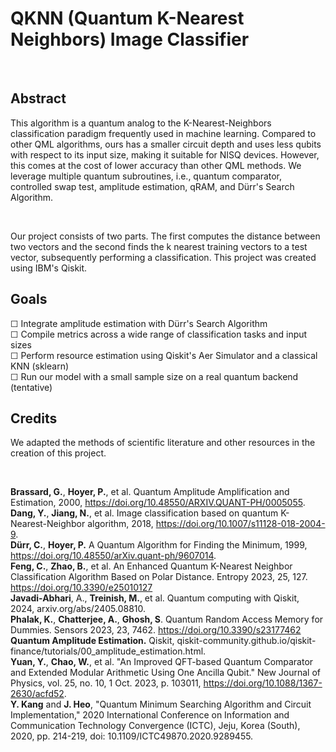 # QKNN (Quantum K-Nearest Neighbors) Image Classifier
<br>

## Abstract
This algorithm is a quantum analog to the K-Nearest-Neighbors classification paradigm frequently used in machine learning. Compared to other QML algorithms, ours has a smaller circuit depth and uses less qubits with respect to its input size, making it suitable for NISQ devices. However, this comes at the cost of lower accuracy than other QML methods. We leverage multiple quantum subroutines, i.e., quantum comparator, controlled swap test, amplitude estimation, qRAM, and Dürr's Search Algorithm. 

<br>

Our project consists of two parts. The first computes the distance between two vectors and the second finds the k nearest training vectors to a test vector, subsequently performing a classification. This project was created using IBM's Qiskit.

## Goals
☐ Integrate amplitude estimation with Dürr's Search Algorithm
<br>
☐ Compile metrics across a wide range of classification tasks and input sizes
<br>
☐ Perform resource estimation using Qiskit's Aer Simulator and a classical KNN (sklearn)
<br>
☐ Run our model with a small sample size on a real quantum backend (tentative)

## Credits
We adapted the methods of scientific literature and other resources in the creation of this project.

<br>

<b>Brassard, G.</b>, <b>Hoyer, P.</b>, et al. Quantum Amplitude Amplification and Estimation, 2000, https://doi.org/10.48550/ARXIV.QUANT-PH/0005055.
<br>
<b>Dang, Y.</b>, <b>Jiang, N.</b>, et al. Image classification based on quantum K-Nearest-Neighbor algorithm, 2018, https://doi.org/10.1007/s11128-018-2004-9.
<br>
<b>Dürr, C.</b>, <b>Hoyer, P.</b> A Quantum Algorithm for Finding the Minimum, 1999, https://doi.org/10.48550/arXiv.quant-ph/9607014.
<br>
<b>Feng, C.</b>, <b>Zhao, B.</b>, et al. An Enhanced Quantum K-Nearest Neighbor Classification Algorithm Based on Polar Distance. Entropy 2023, 25, 127.
     https://doi.org/10.3390/e25010127
<br>
<b>Javadi-Abhari</b>, A., <b>Treinish, M.</b>, et al. Quantum computing with Qiskit, 2024, arxiv.org/abs/2405.08810.
<br>
<b>Phalak, K.</b>, <b>Chatterjee, A.</b>, <b>Ghosh, S</b>. Quantum Random Access Memory for Dummies. Sensors 2023, 23, 7462. https://doi.org/10.3390/s23177462
<br>
<b>Quantum Amplitude Estimation.</b> Qiskit, qiskit-community.github.io/qiskit-finance/tutorials/00_amplitude_estimation.html.
<br>
<b>Yuan, Y.</b>, <b>Chao, W.</b>, et al. "An Improved QFT-based Quantum Comparator and Extended Modular Arithmetic Using One Ancilla Qubit." New Journal of 
     Physics, vol. 25, no. 10, 1 Oct. 2023, p. 103011, https://doi.org/10.1088/1367-2630/acfd52.
<br>
<b>Y. Kang</b> and <b>J. Heo</b>, "Quantum Minimum Searching Algorithm and Circuit Implementation," 2020 International Conference on Information and Communication Technology Convergence (ICTC), Jeju, Korea (South), 2020, pp. 214-219, doi: 10.1109/ICTC49870.2020.9289455.


